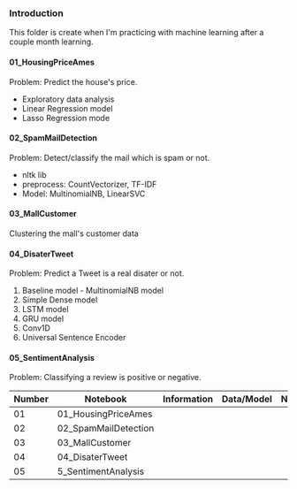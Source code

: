 ### Introduction
This folder is create when I'm practicing with machine learning after a couple month learning.

#### 01_HousingPriceAmes
Problem: Predict the house's price.
- Exploratory data analysis
- Linear Regression model
- Lasso Regression mode
#### 02_SpamMailDetection
Problem: Detect/classify the mail which is spam or not. 
 - nltk lib
 - preprocess: CountVectorizer, TF-IDF
 - Model: MultinomialNB, LinearSVC

#### 03_MallCustomer
Clustering the mall's customer data

#### 04_DisaterTweet
Problem: Predict a Tweet is a real disater or not.

1. Baseline model - MultinomialNB model
2. Simple Dense model
3. LSTM model 
4. GRU model
5. Conv1D
6. Universal Sentence Encoder

#### 05_SentimentAnalysis
Problem: Classifying a review is positive or negative.




| Number | Notebook | Information | Data/Model | Note |
| ----- |  ----- |  ----- |  ----- |  ----- |
| 01 | 01_HousingPriceAmes |
| 02 | 02_SpamMailDetection |
| 03 | 03_MallCustomer |
| 04 | 04_DisaterTweet |
| 05 | 5_SentimentAnalysis |

